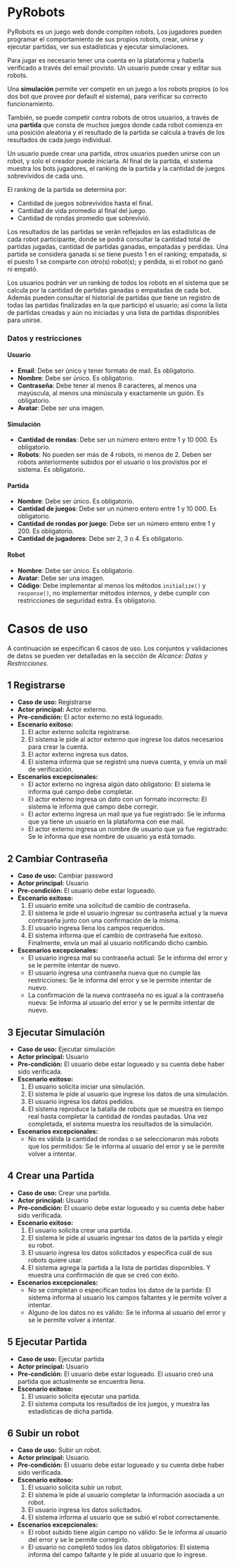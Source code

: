 # PyRobots
PyRobots es un juego web donde compiten robots. Los jugadores pueden programar el comportamiento de sus propios robots, crear, unirse y ejecutar partidas, ver sus estadísticas y ejecutar simulaciones.

Para jugar es necesario tener una cuenta en la plataforma y haberla verificado a través del email provisto. Un usuario puede crear y editar sus robots.

Una **simulación** permite ver competir en un juego a los robots propios (o los dos bot que provee por default el sistema), para verificar su correcto funcionamiento. 

También, se puede competir contra robots de otros usuarios, a través de una **partida** que consta de muchos juegos donde cada robot comienza en una posición aleatoria y el resultado de la partida se calcula a través de los resultados de cada juego individual. 

Un usuario puede crear una partida, otros usuarios pueden unirse con un robot, y solo el creador puede iniciarla. Al final de la partida, el sistema muestra los bots jugadores, el ranking de la partida y la cantidad de juegos sobrevividos de cada uno.

El ranking de la partida se determina por:  
+ Cantidad de juegos sobrevividos hasta el final.
+ Cantidad de vida promedio al final del juego.
+ Cantidad de rondas promedio que sobrevivió.

Los resultados de las partidas se verán reflejados en las estadísticas de cada robot participante, donde se podrá consultar la cantidad total de partidas jugadas, cantidad de partidas ganadas, empatadas y perdidas. Una partida se considera ganada si se tiene puesto 1 en el ranking; empatada, si el puesto 1 se comparte con otro(s) robot(s); y perdida, si el robot no ganó ni empató.

Los usuarios podrán ver un ranking de todos los robots en el sistema que se calcula por la cantidad de partidas ganadas o empatadas de cada bot. Además pueden consultar el historial de partidas que tiene un registro de todas las partidas finalizadas en la que participó el usuario; así como la lista de partidas creadas y aún no iniciadas y una lista de partidas disponibles para unirse.

### Datos y restricciones
#### Usuario
- **Email**: Debe ser único y tener formato de mail. Es obligatorio.  
- **Nombre**: Debe ser único. Es obligatorio. 
- **Contraseña**: Debe tener al menos 8 caracteres, al menos una mayúscula, al menos una minúscula y exactamente un guión. Es obligatorio.
- **Avatar**: Debe ser una imagen. 

#### Simulación
- **Cantidad de rondas**: Debe ser un número entero entre 1 y 10 000. Es obligatorio.                                                                                 
- **Robots**: No pueden ser más de 4 robots, ni menos de 2. Deben ser robots anteriormente subidos por el usuario o los provistos por el sistema. Es obligatorio.

#### Partida
- **Nombre**: Debe ser único. Es obligatorio.
- **Cantidad de juegos**: Debe ser un número  entero entre 1 y 10 000. Es obligatorio.
- **Cantidad de rondas por juego**: Debe ser un número entero entre 1 y 200. Es obligatorio.
- **Cantidad de jugadores**: Debe ser 2, 3 o 4. Es obligatorio.

#### Robot 
- **Nombre**: Debe ser único. Es obligatorio.
- **Avatar**: Debe ser una imagen.
- **Código**: Debe implementar al menos los métodos `initialize()` y  `response()`, no implementar métodos internos, y debe cumplir con restricciones de seguridad extra. Es obligatorio. 

 # Casos de uso
A continuación se especifican 6 casos de uso. Los conjuntos y validaciones de datos se pueden ver detalladas en la sección de *Alcance: Datos y Restricciones*.
 
## 1 Registrarse
+ **Caso de uso:** Registrarse
+ **Actor principal:** Actor externo.
+ **Pre-condición:** El actor externo no está logueado.
+ **Escenario exitoso:** 
	1. El actor externo solicita registrarse.
	2. El sistema le pide al actor externo que ingrese los datos necesarios para crear la cuenta.
	3. El actor externo ingresa sus datos.
	4. El sistema informa que se registró una nueva cuenta, y envía un mail de verificación.
+ **Escenarios excepcionales:**
	+ El actor externo no ingresa algún dato obligatorio: El sistema le informa qué campo debe completar.
	+ El actor externo ingresa un dato con un formato incorrecto: El sistema le informa qué campo debe corregir.
	+ El actor externo ingresa un mail que ya fue registrado: Se le informa que ya tiene un usuario en la plataforma con ese mail.
	+   El actor externo ingresa un nombre de usuario que ya fue registrado: Se le informa que ese nombre de usuario ya está tomado.

## 2 Cambiar Contraseña
+ **Caso de uso:** Cambiar password
+ **Actor principal:** Usuario
+ **Pre-condición:** El usuario debe estar logueado.
+ **Escenario exitoso:**
	1. El usuario emite una solicitud de cambio de contraseña. 
	2. El sistema le pide el usuario ingresar su contraseña actual y la nueva contraseña junto con una confirmación de la misma.
	3. El usuario ingresa llena los campos requeridos.
	4. El sistema informa que el cambio de contraseña fue exitoso. Finalmente, envía un mail al usuario notificando dicho cambio.
+ **Escenarios excepcionales:**
	+ El usuario ingresa mal su contraseña actual: Se le informa del error y se le permite intentar de nuevo.
	+ El usuario ingresa una contraseña nueva que no cumple las restricciones: Se le informa del error y se le permite intentar de nuevo.
	+ La confirmación de la nueva contraseña no es igual a la contraseña nueva: Se informa al usuario del error y se le permite intentar de nuevo.

## 3 Ejecutar Simulación
+ **Caso de uso:** Ejecutar simulación
+ **Actor principal:** Usuario
+ **Pre-condición:** El usuario debe estar logueado y su cuenta debe haber sido verificada.
+ **Escenario exitoso:**
	1. El usuario solicita iniciar una simulación.
	2. El sistema le pide al usuario que ingrese los datos de una simulación.
	3.  El usuario ingresa los datos pedidos.
	4. El sistema reproduce la batalla de robots que se muestra en tiempo real hasta completar la cantidad de rondas pautadas. Una vez completada, el sistema muestra los resultados de la simulación.
+ **Escenarios excepcionales:**
	+ No es válida la cantidad de rondas o se seleccionaron más robots que los permitidos: Se le informa al usuario del error y se le permite volver a intentar.

## 4 Crear una Partida
+ **Caso de uso:** Crear una partida.
+ **Actor principal:** Usuario
+ **Pre-condición:** El usuario debe estar logueado y su cuenta debe haber sido verificada.
+ **Escenario exitoso:**
	1. El usuario solicita crear una partida.
	2. El sistema le pide al usuario ingresar los datos de la partida y elegir su robot.
	3. El usuario ingresa los datos solicitados y especifica cuál de sus robots quiere usar.
	4. El sistema agrega la partida a la lista de partidas disponibles. Y muestra una confirmación de que se creó con éxito.
+ **Escenarios excepcionales:**
	+ No se completan o especifican todos los datos de la partida: El sistema informa al usuario los campos faltantes y le permite volver a intentar.
	+ Alguno de los datos no es válido: Se le informa al usuario del error y se le permite volver a intentar.

## 5 Ejecutar Partida
+ **Caso de uso:** Ejecutar partida
+ **Actor principal:** Usuario
+ **Pre-condición:** El usuario debe estar logueado. El usuario creó una partida que actualmente se encuentra llena.
+ **Escenario exitoso:** 
	1. El usuario solicita ejecutar una partida.
	2. El sistema computa los resultados de los juegos, y muestra las estadísticas de dicha partida.

## 6 Subir un robot
+ **Caso de uso:** Subir un robot.
+ **Actor principal:** Usuario.
+ **Pre-condición:** El usuario debe estar logueado y su cuenta debe haber sido verificada.
+ **Escenario exitoso:**
	1. El usuario solicita subir un robot.
	2. El sistema le pide al usuario completar la información asociada a un robot.
	3. El usuario ingresa los datos solicitados.
	4. El sistema informa al usuario que se subió el robot correctamente.
+ **Escenarios excepcionales:**
	+ El robot subido tiene algún campo no válido: Se le informa al usuario del error y se le permite corregirlo.
	+ El usuario no completó todos los datos obligatorios: El sistema informa del campo faltante y le pide al usuario que lo ingrese.

